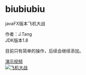 # biubiubiu
javaFX版本飞机大战

作者：J.Tang  
JDK版本1.8

目前只有简单的操作，后续会继续添加。  

[演示视频](http://www.tangjiabin.cn/video/biubiubiu/%E9%A3%9E%E6%9C%BA%E5%A4%A7%E6%88%98%E6%B5%8B%E8%AF%95%E7%89%88.mp4)   
[![飞机大战](http://www.tangjiabin.cn/video/biubiubiu/%E6%B5%8B%E8%AF%95%E7%89%88%E8%A7%86%E9%A2%91%E9%A2%84%E8%A7%88.jpg)](http://www.tangjiabin.cn/video/biubiubiu/%E9%A3%9E%E6%9C%BA%E5%A4%A7%E6%88%98%E6%B5%8B%E8%AF%95%E7%89%88.mp4)